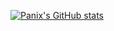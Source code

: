 [![Panix's GitHub stats](https://github-readme-stats.vercel.app/api?username=andypanix&show_icons=true&theme=radical&count_private=true)](https://github.com/anuraghazra/github-readme-stats)

<!--[![Top Langs](https://github-readme-stats.vercel.app/api/top-langs/?username=andypanix&theme=radical&show_icons=true)](https://github.com/anuraghazra/github-readme-stats)-->


<!--
**andypanix/andypanix** is a ✨ _special_ ✨ repository because its `README.md` (this file) appears on your GitHub profile.

Here are some ideas to get you started:

- 🔭 I’m currently working on ...
- 🌱 I’m currently learning ...
- 👯 I’m looking to collaborate on ...
- 🤔 I’m looking for help with ...
- 💬 Ask me about ...
- 📫 How to reach me: ...
- 😄 Pronouns: ...
- ⚡ Fun fact: ...
-->

